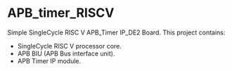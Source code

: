 # APB_timer_RISCV
Simple SingleCycle RISC V APB_Timer IP_DE2 Board.
This project contains:
- SingleCycle RISC V processor core.
- APB BIU (APB Bus interface unit).
- APB Timer IP module.
